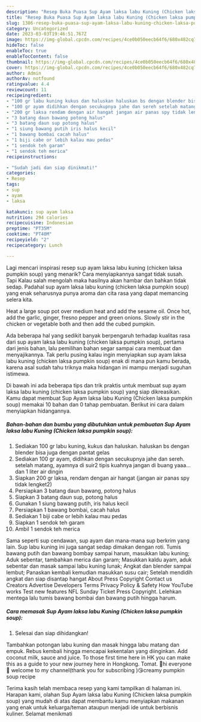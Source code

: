 ```yaml
---
description: "Resep Buka Puasa Sup Ayam laksa labu Kuning (Chicken laksa pumpkin soup) Anti Gagal"
title: "Resep Buka Puasa Sup Ayam laksa labu Kuning (Chicken laksa pumpkin soup) Anti Gagal"
slug: 1386-resep-buka-puasa-sup-ayam-laksa-labu-kuning-chicken-laksa-pumpkin-soup-anti-gagal
category: Uncategorized
date: 2023-03-03T19:46:51.767Z
image: https://img-global.cpcdn.com/recipes/4ce0b050eecb64f6/680x482cq70/sup-ayam-laksa-labu-kuning-chicken-laksa-pumpkin-soup-foto-resep-utama.jpg
hideToc: false
enableToc: true
enableTocContent: false
thumbnail: https://img-global.cpcdn.com/recipes/4ce0b050eecb64f6/680x482cq70/sup-ayam-laksa-labu-kuning-chicken-laksa-pumpkin-soup-foto-resep-utama.jpg
cover: https://img-global.cpcdn.com/recipes/4ce0b050eecb64f6/680x482cq70/sup-ayam-laksa-labu-kuning-chicken-laksa-pumpkin-soup-foto-resep-utama.jpg
author: Admin
authorAv: notfound
ratingvalue: 4.4
reviewcount: 11
recipeingredient:
- "100 gr labu kuning kukus dan haluskan haluskan bs dengan blender bisa juga dengan pantat gelas"
- "100 gr ayam didihkan dengan secukupnya jahe dan sereh setelah matang ayamnya di suir2 tipis kuahnya jangan di buang yaaa dan 1 liter air dingin"
- "200 gr laksa rendam dengan air hangat jangan air panas spy tidak lengket2"
- "3 batang daun bawang potong halus"
- "3 batang daun sup potong halus"
- "1 siung bawang putih iris halus kecil"
- "1 bawang bombai cacah halus"
- "1 biji cabe or lebih kalau mau pedas"
- "1 sendok teh garam"
- "1 sendok teh merica"
recipeinstructions:

- "Sudah jadi dan siap dinikmati!"
categories:
- Resep
tags:
- sup
- ayam
- laksa

katakunci: sup ayam laksa 
nutrition: 294 calories
recipecuisine: Indonesian
preptime: "PT35M"
cooktime: "PT40M"
recipeyield: "2"
recipecategory: Lunch

---
```



Lagi mencari inspirasi resep sup ayam laksa labu kuning (chicken laksa pumpkin soup) yang menarik? Cara menyiapkannya sangat tidak susah. Tapi Kalau salah mengolah maka hasilnya akan hambar dan bahkan tidak sedap. Padahal sup ayam laksa labu kuning (chicken laksa pumpkin soup) yang enak seharusnya punya aroma dan cita rasa yang dapat memancing selera kita.


Heat a large soup pot over medium heat and add the sesame oil. Once hot, add the garlic, ginger, fresno pepper and green onions. Slowly stir in the chicken or vegetable both and then add the cubed pumpkin.

Ada beberapa hal yang sedikit banyak berpengaruh terhadap kualitas rasa dari sup ayam laksa labu kuning (chicken laksa pumpkin soup), pertama dari jenis bahan, lalu pemilihan bahan segar sampai cara membuat dan menyajikannya. Tak perlu pusing kalau ingin menyiapkan sup ayam laksa labu kuning (chicken laksa pumpkin soup) enak di mana pun kamu berada, karena asal sudah tahu triknya maka hidangan ini mampu menjadi suguhan istimewa.


Di bawah ini ada beberapa tips dan trik praktis untuk membuat sup ayam laksa labu kuning (chicken laksa pumpkin soup) yang siap dikreasikan. Kamu dapat membuat Sup Ayam laksa labu Kuning (Chicken laksa pumpkin soup) memakai 10 bahan dan 0 tahap pembuatan. Berikut ini cara dalam menyiapkan hidangannya.

<!--inarticleads1-->

##### Bahan-bahan dan bumbu yang dibutuhkan untuk pembuatan Sup Ayam laksa labu Kuning (Chicken laksa pumpkin soup):

1. Sediakan 100 gr labu kuning, kukus dan haluskan. haluskan bs dengan blender bisa juga dengan pantat gelas
1. Sediakan 100 gr ayam, didihkan dengan secukupnya jahe dan sereh. setelah matang, ayamnya di suir2 tipis kuahnya jangan di buang yaaa... dan 1 liter air dingin
1. Siapkan 200 gr laksa, rendam dengan air hangat (jangan air panas spy tidak lengket2)
1. Persiapkan 3 batang daun bawang, potong halus
1. Siapkan 3 batang daun sup, potong halus
1. Gunakan 1 siung bawang putih, iris halus kecil
1. Persiapkan 1 bawang bombai, cacah halus
1. Sediakan 1 biji cabe or lebih kalau mau pedas
1. Siapkan 1 sendok teh garam
1. Ambil 1 sendok teh merica


Sama seperti sup cendawan, sup ayam dan mana-mana sup berkrim yang lain. Sup labu kuning ini juga sangat sedap dimakan dengan roti. Tumis bawang putih dan bawang bombay sampai harum, masukkan labu kuning; Aduk sebentar, tambahkan merica dan garam; Masukkan kaldu ayam, aduk sebentar dan masak sampai labu kuning lunak; Angkat dan blender sampai lembut; Panaskan kembali kemudian masukkan susu cair; Setelah mendidih angkat dan siap disantap hangat About Press Copyright Contact us Creators Advertise Developers Terms Privacy Policy &amp; Safety How YouTube works Test new features NFL Sunday Ticket Press Copyright. Lelehkan mentega lalu tumis bawang bombai dan bawang putih hingga harum. 

<!--inarticleads2-->

##### Cara memasak Sup Ayam laksa labu Kuning (Chicken laksa pumpkin soup):


1. Selesai dan siap dihidangkan!

Tambahkan potongan labu kuning dan masak hingga labu matang dan empuk. Rebus kembali hingga mencapai kekentalan yang diinginkan. Add coconut milk, sauce and juice. To those first time here in HK you can make this as a guide to your new journey here in Hongkong. Tomat. 🌼hi everyone 🌼 welcome to my channel(thank you for subscribing )😘creamy pumpkin soup recipe 

Terima kasih telah membaca resep yang kami tampilkan di halaman ini. Harapan kami, olahan Sup Ayam laksa labu Kuning (Chicken laksa pumpkin soup) yang mudah di atas dapat membantu kamu menyiapkan makanan yang enak untuk keluarga/teman ataupun menjadi ide untuk berbisnis kuliner. Selamat menikmati
